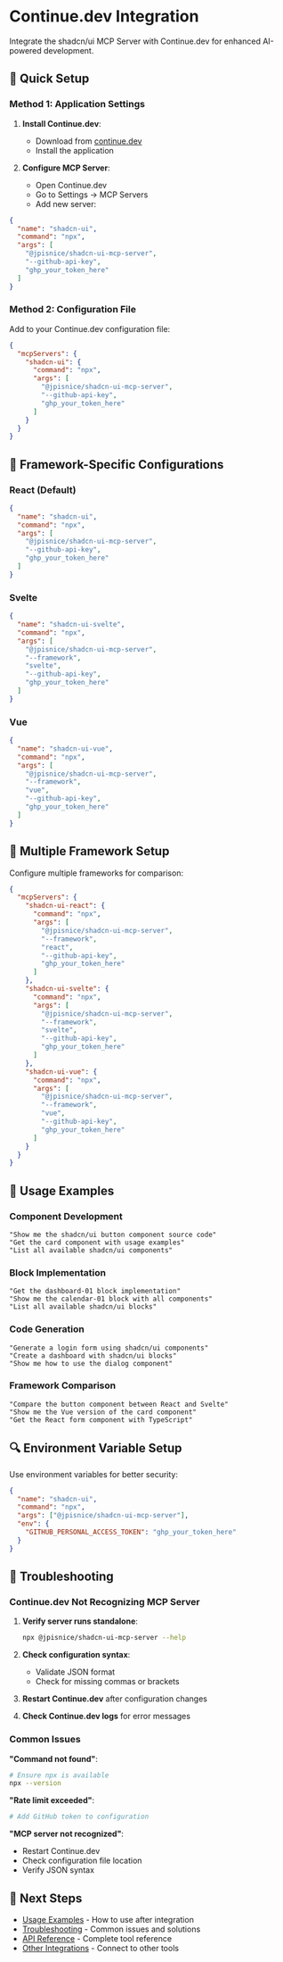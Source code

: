 # Continue.dev Integration

Integrate the shadcn/ui MCP Server with Continue.dev for enhanced AI-powered development.

## 🚀 Quick Setup

### Method 1: Application Settings

1. **Install Continue.dev**:
   - Download from [continue.dev](https://continue.dev)
   - Install the application

2. **Configure MCP Server**:
   - Open Continue.dev
   - Go to Settings → MCP Servers
   - Add new server:

```json
{
  "name": "shadcn-ui",
  "command": "npx",
  "args": [
    "@jpisnice/shadcn-ui-mcp-server",
    "--github-api-key",
    "ghp_your_token_here"
  ]
}
```

### Method 2: Configuration File

Add to your Continue.dev configuration file:

```json
{
  "mcpServers": {
    "shadcn-ui": {
      "command": "npx",
      "args": [
        "@jpisnice/shadcn-ui-mcp-server",
        "--github-api-key",
        "ghp_your_token_here"
      ]
    }
  }
}
```

## 🎨 Framework-Specific Configurations

### React (Default)

```json
{
  "name": "shadcn-ui",
  "command": "npx",
  "args": [
    "@jpisnice/shadcn-ui-mcp-server",
    "--github-api-key",
    "ghp_your_token_here"
  ]
}
```

### Svelte

```json
{
  "name": "shadcn-ui-svelte",
  "command": "npx",
  "args": [
    "@jpisnice/shadcn-ui-mcp-server",
    "--framework",
    "svelte",
    "--github-api-key",
    "ghp_your_token_here"
  ]
}
```

### Vue

```json
{
  "name": "shadcn-ui-vue",
  "command": "npx",
  "args": [
    "@jpisnice/shadcn-ui-mcp-server",
    "--framework",
    "vue",
    "--github-api-key",
    "ghp_your_token_here"
  ]
}
```

## 🔧 Multiple Framework Setup

Configure multiple frameworks for comparison:

```json
{
  "mcpServers": {
    "shadcn-ui-react": {
      "command": "npx",
      "args": [
        "@jpisnice/shadcn-ui-mcp-server",
        "--framework",
        "react",
        "--github-api-key",
        "ghp_your_token_here"
      ]
    },
    "shadcn-ui-svelte": {
      "command": "npx",
      "args": [
        "@jpisnice/shadcn-ui-mcp-server",
        "--framework",
        "svelte",
        "--github-api-key",
        "ghp_your_token_here"
      ]
    },
    "shadcn-ui-vue": {
      "command": "npx",
      "args": [
        "@jpisnice/shadcn-ui-mcp-server",
        "--framework",
        "vue",
        "--github-api-key",
        "ghp_your_token_here"
      ]
    }
  }
}
```

## 🎯 Usage Examples

### Component Development

```
"Show me the shadcn/ui button component source code"
"Get the card component with usage examples"
"List all available shadcn/ui components"
```

### Block Implementation

```
"Get the dashboard-01 block implementation"
"Show me the calendar-01 block with all components"
"List all available shadcn/ui blocks"
```

### Code Generation

```
"Generate a login form using shadcn/ui components"
"Create a dashboard with shadcn/ui blocks"
"Show me how to use the dialog component"
```

### Framework Comparison

```
"Compare the button component between React and Svelte"
"Show me the Vue version of the card component"
"Get the React form component with TypeScript"
```

## 🔍 Environment Variable Setup

Use environment variables for better security:

```json
{
  "name": "shadcn-ui",
  "command": "npx",
  "args": ["@jpisnice/shadcn-ui-mcp-server"],
  "env": {
    "GITHUB_PERSONAL_ACCESS_TOKEN": "ghp_your_token_here"
  }
}
```

## 🐛 Troubleshooting

### Continue.dev Not Recognizing MCP Server

1. **Verify server runs standalone**:
   ```bash
   npx @jpisnice/shadcn-ui-mcp-server --help
   ```

2. **Check configuration syntax**:
   - Validate JSON format
   - Check for missing commas or brackets

3. **Restart Continue.dev** after configuration changes

4. **Check Continue.dev logs** for error messages

### Common Issues

**"Command not found"**:
```bash
# Ensure npx is available
npx --version
```

**"Rate limit exceeded"**:
```bash
# Add GitHub token to configuration
```

**"MCP server not recognized"**:
- Restart Continue.dev
- Check configuration file location
- Verify JSON syntax

## 🔗 Next Steps

- [Usage Examples](../usage/) - How to use after integration
- [Troubleshooting](../troubleshooting/) - Common issues and solutions
- [API Reference](../api/) - Complete tool reference
- [Other Integrations](README.md) - Connect to other tools 